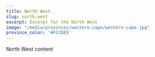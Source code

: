 ```yaml
---
title: North West
slug: north-west
excerpt: Excerpt for the North West
image: "/media/provinces/western-cape/western-cape.jpg"
province_color: '#FCCDE5'
---
```

North West content
